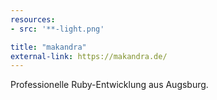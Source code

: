 ```yaml
---
resources:
- src: '**-light.png'

title: "makandra"
external-link: https://makandra.de/
---
```


Professionelle Ruby-Entwicklung aus Augsburg.



